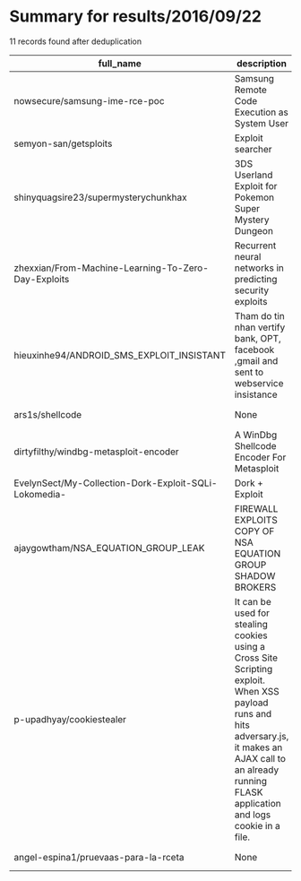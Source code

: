 
# Summary for results/2016/09/22
    
11 records found after deduplication

| full_name | description | html_url | matched_list | matched_count | pushed_at | size | stargazers_count | language | forks_count |
|-------------------------------------------------------|-----------------------------------------------------------------------------------------------------------------------------------------------------------------------------------------------------------------|--------------------------------------------------------------------------|---------------------------------------------|-----------------|---------------------------|--------|--------------------|------------|---------------|
| nowsecure/samsung-ime-rce-poc | Samsung Remote Code Execution as System User | https://github.com/nowsecure/samsung-ime-rce-poc | ['rce', 'rce poc', 'remote code execution'] | 3 | 2016-09-22 15:57:40+00:00 | 167702 | 108 | Python | 60 |
| semyon-san/getsploits | Exploit searcher | https://github.com/semyon-san/getsploits | ['exploit'] | 1 | 2016-09-22 23:26:29+00:00 | 26 | 1 | Python | 5 |
| shinyquagsire23/supermysterychunkhax | 3DS Userland Exploit for Pokemon Super Mystery Dungeon | https://github.com/shinyquagsire23/supermysterychunkhax | ['exploit'] | 1 | 2016-09-22 20:30:22+00:00 | 76 | 24 | C | 2 |
| zhexxian/From-Machine-Learning-To-Zero-Day-Exploits | Recurrent neural networks in predicting security exploits | https://github.com/zhexxian/From-Machine-Learning-To-Zero-Day-Exploits | ['exploit'] | 1 | 2016-09-22 15:36:37+00:00 | 12266 | 17 | Python | 6 |
| hieuxinhe94/ANDROID_SMS_EXPLOIT_INSISTANT | Tham do tin nhan vertify bank, OPT, facebook ,gmail and sent to webservice insistance | https://github.com/hieuxinhe94/ANDROID_SMS_EXPLOIT_INSISTANT | ['exploit'] | 1 | 2016-09-22 14:54:15+00:00 | 7 | 1 | C# | 0 |
| ars1s/shellcode | None | https://github.com/ars1s/shellcode | ['shellcode'] | 1 | 2016-09-22 04:53:46+00:00 | 3 | 0 | | 0 |
| dirtyfilthy/windbg-metasploit-encoder | A WinDbg Shellcode Encoder For Metasploit | https://github.com/dirtyfilthy/windbg-metasploit-encoder | ['shellcode'] | 1 | 2016-09-22 06:50:44+00:00 | 2 | 6 | Ruby | 2 |
| EvelynSect/My-Collection-Dork-Exploit-SQLi-Lokomedia- | Dork + Exploit | https://github.com/EvelynSect/My-Collection-Dork-Exploit-SQLi-Lokomedia- | ['exploit'] | 1 | 2016-09-22 11:30:56+00:00 | 2 | 0 | | 1 |
| ajaygowtham/NSA_EQUATION_GROUP_LEAK | FIREWALL EXPLOITS COPY OF NSA EQUATION GROUP SHADOW BROKERS | https://github.com/ajaygowtham/NSA_EQUATION_GROUP_LEAK | ['exploit'] | 1 | 2016-09-22 14:08:28+00:00 | 113389 | 14 | Python | 14 |
| p-upadhyay/cookiestealer | It can be used for stealing cookies using a Cross Site Scripting exploit. When XSS payload runs and hits adversary.js, it makes an AJAX call to an already running FLASK application and logs cookie in a file. | https://github.com/p-upadhyay/cookiestealer | ['exploit'] | 1 | 2016-09-22 16:15:10+00:00 | 0 | 0 | | 0 |
| angel-espina1/pruevaas-para-la-rceta | None | https://github.com/angel-espina1/pruevaas-para-la-rceta | ['rce'] | 1 | 2016-09-22 22:13:06+00:00 | 0 | 0 | | 0 |
